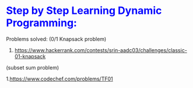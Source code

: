 <h1 style="color:blue">Step by Step Learning Dynamic Programming:</h1>

Problems solved:
(0/1 Knapsack problem)
1. https://www.hackerrank.com/contests/srin-aadc03/challenges/classic-01-knapsack

(subset sum problem)

1.https://www.codechef.com/problems/TF01

